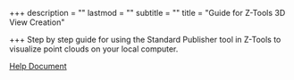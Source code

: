 +++
description = ""
lastmod = ""
subtitle = ""
title = "Guide for Z-Tools 3D View Creation"

+++
Step by step guide for using the Standard Publisher tool in Z-Tools to visualize point clouds on your local computer.

[Help Document](https://ztools.blob.core.windows.net/$root/GeoSync_Z-Tools_Publish_3DView.pdf)